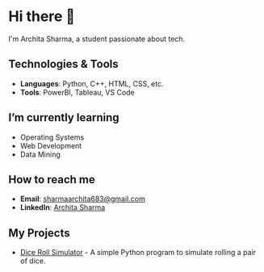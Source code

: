 # Hi there 👋

I'm Archita Sharma, a student passionate about tech.

## Technologies & Tools
- **Languages**: Python, C++, HTML, CSS, etc.
- **Tools**: PowerBI, Tableau, VS Code

## I’m currently learning
- Operating Systems
- Web Development
- Data Mining

## How to reach me
- **Email**: [sharmaarchita683@gmail.com](mailto:sharmaarchita683@gmail.com)
- **LinkedIn**: [Archita Sharma](https://www.linkedin.com/in/architasharma3011)

##  My Projects
- [Dice Roll Simulator](https://github.com/slickwithit/Dice-Rolling-Game) - A simple Python program to simulate rolling a pair of dice.

